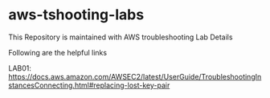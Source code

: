 # aws-tshooting-labs
This Repository is maintained with AWS troubleshooting Lab Details

Following are the helpful links

LAB01: https://docs.aws.amazon.com/AWSEC2/latest/UserGuide/TroubleshootingInstancesConnecting.html#replacing-lost-key-pair

